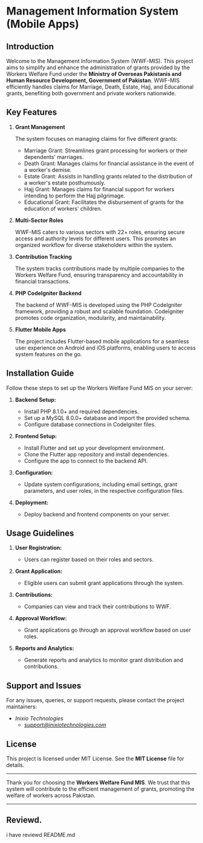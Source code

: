 # Management Information System (Mobile Apps)

## Introduction

Welcome to the Management Information System (WWF-MIS). This project aims to simplify and enhance the administration of grants provided by the Workers Welfare Fund under the **Ministry of Overseas Pakistanis and Human Resource Development, Government of Pakistan**. WWF-MIS efficiently handles claims for Marriage, Death, Estate, Hajj, and Educational grants, benefiting both government and private workers nationwide.

## Key Features

1. **Grant Management**

   The system focuses on managing claims for five different grants:
   - Marriage Grant: Streamlines grant processing for workers or their dependents' marriages.
   - Death Grant: Manages claims for financial assistance in the event of a worker's demise.
   - Estate Grant: Assists in handling grants related to the distribution of a worker's estate posthumously.
   - Hajj Grant: Manages claims for financial support for workers intending to perform the Hajj pilgrimage.
   - Educational Grant: Facilitates the disbursement of grants for the education of workers' children.

2. **Multi-Sector Roles**

   WWF-MIS caters to various sectors with 22+ roles, ensuring secure access and authority levels for different users. This promotes an organized workflow for diverse stakeholders within the system.

3. **Contribution Tracking**

   The system tracks contributions made by multiple companies to the Workers Welfare Fund, ensuring transparency and accountability in financial transactions.

4. **PHP CodeIgniter Backend**

   The backend of WWF-MIS is developed using the PHP CodeIgniter framework, providing a robust and scalable foundation. CodeIgniter promotes code organization, modularity, and maintainability.

5. **Flutter Mobile Apps**

   The project includes Flutter-based mobile applications for a seamless user experience on Android and iOS platforms, enabling users to access system features on the go.

## Installation Guide

Follow these steps to set up the Workers Welfare Fund MIS on your server:

1. **Backend Setup:**
   - Install PHP 8.1.0+ and required dependencies.
   - Set up a MySQL 8.0.0+ database and import the provided schema.
   - Configure database connections in CodeIgniter files.

2. **Frontend Setup:**
   - Install Flutter and set up your development environment.
   - Clone the Flutter app repository and install dependencies.
   - Configure the app to connect to the backend API.

3. **Configuration:**
   - Update system configurations, including email settings, grant parameters, and user roles, in the respective configuration files.

4. **Deployment:**
   - Deploy backend and frontend components on your server.

## Usage Guidelines

1. **User Registration:**
   - Users can register based on their roles and sectors.

2. **Grant Application:**
   - Eligible users can submit grant applications through the system.

3. **Contributions:**
   - Companies can view and track their contributions to WWF.

4. **Approval Workflow:**
   - Grant applications go through an approval workflow based on user roles.

5. **Reports and Analytics:**
   - Generate reports and analytics to monitor grant distribution and contributions.

## Support and Issues

For any issues, queries, or support requests, please contact the project maintainers:

- *Inixio Technologies*
   - *support@inixiotechnologies.com*

## License

This project is licensed under MIT License. See the **MIT License** file for details.

---

Thank you for choosing the **Workers Welfare Fund MIS**. We trust that this system will contribute to the efficient management of grants, promoting the welfare of workers across Pakistan.

---

Reviewd.
----

i have reviewd README.md 
